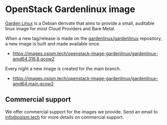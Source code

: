 # OpenStack Gardenlinux image

[Garden Linux](https://github.com/gardenlinux/gardenlinux) is a Debian derivate that
aims to provide a small, auditable linux image for most Cloud Providers and Bare Metal.

When a new tag/release is made on the [gardenlinux/gardenlinux](https://github.com/gardenlinux/gardenlinux)
repository, a new image is built and made available once.

* https://images.osism.tech/openstack-image-gardenlinux/gardenlinux-amd64.318.8.qcow2

Every night a new image is created for the main branch.

* https://images.osism.tech/openstack-image-gardenlinux/gardenlinux-amd64.main.qcow2

## Commercial support

We offer commercial support for the images we provide. Send an email to
[info@osism.tech](mailto:info@osism.tech) for more details on commercial support.
